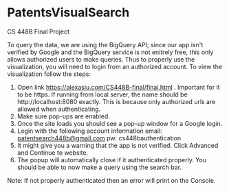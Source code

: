 # PatentsVisualSearch
CS 448B Final Project

To query the data, we are using the BigQuery API; since our app isn't verified by Google and the BigQuery service is not enitrely free, this only allows authorized users to make queries. Thus to properly use the visualization, you will need to login from an authorized account. To view the visualization follow the steps:
1. Open link https://alexasiu.com/CS448B-final/final.html . Important for it to be https. If running from local server, the name should be http://localhost:8080 exactly.  This is because only authorized urls are allowed when authenticating.
2. Make sure pop-ups are enabled. 
3. Once the site loads you should see a pop-up window for a Google login.
4. Login with the following account information
			email: patentsearch448b@gmail.com
			pw:    cs448bauthentication
5. It might give you a warning that the app is not verified. Click Advanced and Continue to website.
6. The popup will automatically close if it authenticated properly. You should be able to now make a query using the search bar.

Note: If not properly authenticated then an error will print on the Console. 